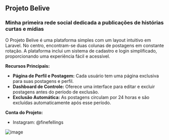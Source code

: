 ## Projeto Belive
### Minha primeira rede social dedicada a publicações de histórias curtas e mídias

O Projeto Belive é uma plataforma simples com um layout intuitivo em Laravel. No centro, encontram-se duas colunas de postagens em constante rotação. A plataforma inclui um sistema de cadastro e login simplificado, proporcionando uma experiência fácil e acessível.

**Recursos Principais:**
- **Página de Perfil e Postagem:** Cada usuário tem uma página exclusiva para suas postagens e perfil.
- **Dashboard de Controle:** Oferece uma interface para editar e excluir postagens antes do período de exclusão.
- **Exclusão Automática:** As postagens circulam por 24 horas e são excluídas automaticamente após esse período.

**Conta do Projeto:**
- Instagram: @finefellings

![image](https://github.com/tdiascontato/Belive/assets/98658691/26bf8307-b1e6-42ba-b0cd-f4bf87ffe528)

